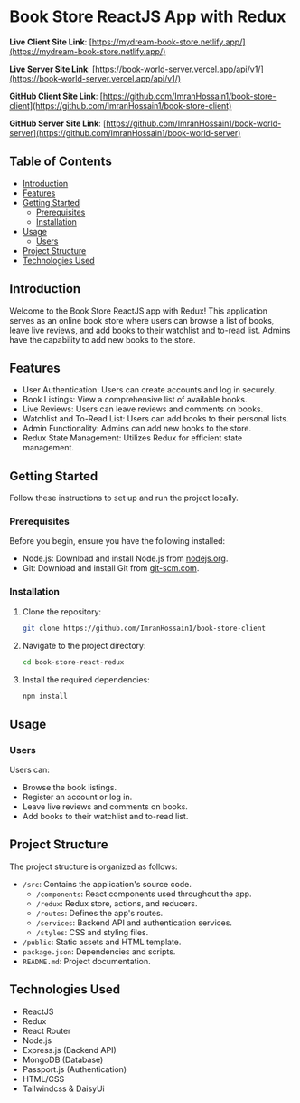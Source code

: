 # Book Store ReactJS App with Redux

**Live Client Site Link**: [https://mydream-book-store.netlify.app/](https://mydream-book-store.netlify.app/)

**Live Server Site Link**: [https://book-world-server.vercel.app/api/v1/](https://book-world-server.vercel.app/api/v1/)

**GitHub Client Site Link**: [https://github.com/ImranHossain1/book-store-client](https://github.com/ImranHossain1/book-store-client)

**GitHub Server Site Link**: [https://github.com/ImranHossain1/book-world-server](https://github.com/ImranHossain1/book-world-server)

## Table of Contents

- [Introduction](#introduction)
- [Features](#features)
- [Getting Started](#getting-started)
  - [Prerequisites](#prerequisites)
  - [Installation](#installation)
- [Usage](#usage)
  - [Users](#users)
- [Project Structure](#project-structure)
- [Technologies Used](#technologies-used)

## Introduction

Welcome to the Book Store ReactJS app with Redux! This application serves as an online book store where users can browse a list of books, leave live reviews, and add books to their watchlist and to-read list. Admins have the capability to add new books to the store.

## Features

- User Authentication: Users can create accounts and log in securely.
- Book Listings: View a comprehensive list of available books.
- Live Reviews: Users can leave reviews and comments on books.
- Watchlist and To-Read List: Users can add books to their personal lists.
- Admin Functionality: Admins can add new books to the store.
- Redux State Management: Utilizes Redux for efficient state management.

## Getting Started

Follow these instructions to set up and run the project locally.

### Prerequisites

Before you begin, ensure you have the following installed:

- Node.js: Download and install Node.js from [nodejs.org](https://nodejs.org/).
- Git: Download and install Git from [git-scm.com](https://git-scm.com/).

### Installation

1. Clone the repository:

   ```bash
   git clone https://github.com/ImranHossain1/book-store-client
   ```

2. Navigate to the project directory:

   ```bash
   cd book-store-react-redux

   ```

3. Install the required dependencies:
   ```bash
   npm install
   ```

## Usage

### Users

Users can:

- Browse the book listings.
- Register an account or log in.
- Leave live reviews and comments on books.
- Add books to their watchlist and to-read list.

## Project Structure

The project structure is organized as follows:

- `/src`: Contains the application's source code.
  - `/components`: React components used throughout the app.
  - `/redux`: Redux store, actions, and reducers.
  - `/routes`: Defines the app's routes.
  - `/services`: Backend API and authentication services.
  - `/styles`: CSS and styling files.
- `/public`: Static assets and HTML template.
- `package.json`: Dependencies and scripts.
- `README.md`: Project documentation.

## Technologies Used

- ReactJS
- Redux
- React Router
- Node.js
- Express.js (Backend API)
- MongoDB (Database)
- Passport.js (Authentication)
- HTML/CSS
- Tailwindcss & DaisyUi
